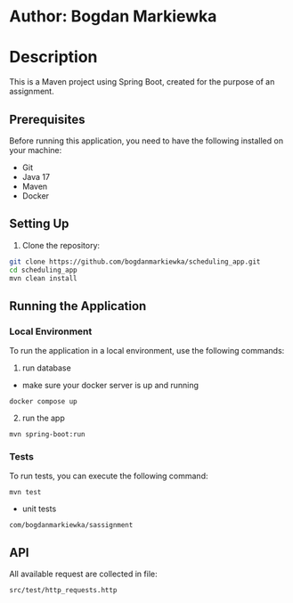 # Author: Bogdan Markiewka

# Description

This is a Maven project using Spring Boot, created for the purpose of an assignment.

## Prerequisites

Before running this application, you need to have the following installed on your machine:

- Git
- Java 17
- Maven
- Docker

## Setting Up

1. Clone the repository:

```bash
git clone https://github.com/bogdanmarkiewka/scheduling_app.git
cd scheduling_app
mvn clean install
```

## Running the Application

### Local Environment

To run the application in a local environment, use the following commands:

1. run database
- make sure your docker server is up and running

```
docker compose up
```

2. run the app

```
mvn spring-boot:run
```

### Tests

To run tests, you can execute the following command:

```
mvn test
```

- unit tests
```
com/bogdanmarkiewka/sassignment
```

## API

All available request are collected in file:

```
src/test/http_requests.http
```

